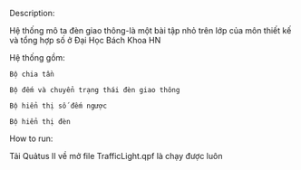 Description:

  Hệ thống mô ta đèn giao thông-là một bài tập nhỏ trên lớp của môn thiết kế và tổng hợp số ở Đại Học Bách Khoa HN
  
  Hệ thống gồm:
  
    Bộ chia tần
    
    Bộ đếm và chuyển trạng thái đèn giao thông
    
    Bộ hiển thị số đếm ngược
    
    Bộ hiển thị đèn 
    
How to run:

  Tải Quảtus II về mở file TrafficLight.qpf là chạy được luôn
